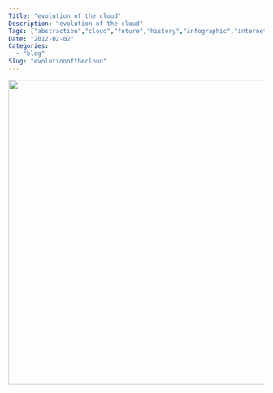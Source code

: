 ```yaml
---
Title: "evolution of the cloud"
Description: "evolution of the cloud"
Tags: ["abstraction","cloud","future","history","infographic","internet"]
Date: "2012-02-02"
Categories:
  - "blog"
Slug: "evolutionofthecloud"
---
```

<p><a href="http://gigaom.com/cloud/why-2013-is-the-year-of-noops-for-programmers-infographic/?utm_source=feedburner&#038;utm_medium=feed&#038;utm_campaign=Feed%3A+OmMalik+%28GigaOM%3A+Tech%29" target="_blank"><img width="600"  src="http://gigaom2.files.wordpress.com/2012/01/appfog_infographic_013012.jpg" alt="" /></a></p>
